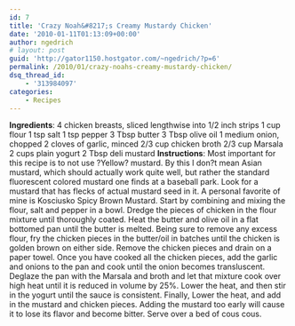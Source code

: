 ```yaml
---
id: 7
title: 'Crazy Noah&#8217;s Creamy Mustardy Chicken'
date: '2010-01-11T01:13:09+00:00'
author: ngedrich
# layout: post
guid: 'http://gator1150.hostgator.com/~ngedrich/?p=6'
permalink: /2010/01/crazy-noahs-creamy-mustardy-chicken/
dsq_thread_id:
    - '313984097'
categories:
    - Recipes
---
```


**Ingredients**: 4 chicken breasts, sliced lengthwise into 1/2 inch strips 1 cup flour 1 tsp salt 1 tsp pepper 3 Tbsp butter 3 Tbsp olive oil 1 medium onion, chopped 2 cloves of garlic, minced 2/3 cup chicken broth 2/3 cup Marsala 2 cups plain yogurt 2 Tbsp deli mustard **Instructions**: Most important for this recipe is to not use ?Yellow? mustard. By this I don?t mean Asian mustard, which should actually work quite well, but rather the standard fluorescent colored mustard one finds at a baseball park. Look for a mustard that has flecks of actual mustard seed in it. A personal favorite of mine is Kosciusko Spicy Brown Mustard. Start by combining and mixing the flour, salt and pepper in a bowl. Dredge the pieces of chicken in the flour mixture until thoroughly coated. Heat the butter and olive oil in a flat bottomed pan until the butter is melted. Being sure to remove any excess flour, fry the chicken pieces in the butter/oil in batches until the chicken is golden brown on either side. Remove the chicken pieces and drain on a paper towel. Once you have cooked all the chicken pieces, add the garlic and onions to the pan and cook until the onion becomes transluscent. Deglaze the pan with the Marsala and broth and let that mixture cook over high heat until it is reduced in volume by 25%. Lower the heat, and then stir in the yogurt until the sauce is consistent. Finally, Lower the heat, and add in the mustard and chicken pieces. Adding the mustard too early will cause it to lose its flavor and become bitter. Serve over a bed of cous cous.